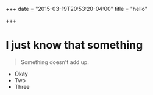 +++
date = "2015-03-19T20:53:20-04:00"
title = "hello"

+++

# I just know that something

> Something doesn't add up.

- Okay
- Two
- Three
